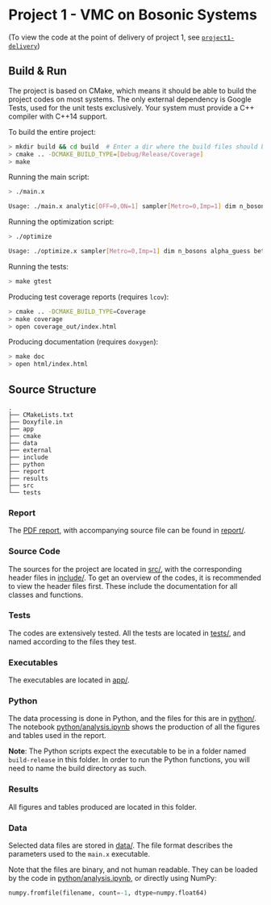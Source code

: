 # Project 1 - VMC on Bosonic Systems
(To view the code at the point of delivery of project 1, see [`project1-delivery`](https://github.com/bsamseth/FYS4411/releases/tag/project1-delivery))
## Build & Run

The project is based on CMake, which means it should be able to build the
project codes on most systems. The only external dependency is Google Tests,
used for the unit tests exclusively. Your system must provide a C++ compiler
with C++14 support.

To build the entire project:
``` bash
> mkdir build && cd build  # Enter a dir where the build files should be placed.
> cmake .. -DCMAKE_BUILD_TYPE=[Debug/Release/Coverage]
> make
```

Running the main script:
``` bash
> ./main.x 

Usage: ./main.x analytic[OFF=0,ON=1] sampler[Metro=0,Imp=1] dim n_bosons n_cycles alpha beta gamma a step n_bins max_radius filename 
```

Running the optimization script:
``` bash
> ./optimize

Usage: ./optimize.x sampler[Metro=0,Imp=1] dim n_bosons alpha_guess beta gamma a step learning_rate n_cycles min_gradient
```

Running the tests:
``` bash
> make gtest
```

Producing test coverage reports (requires `lcov`):
``` bash
> cmake .. -DCMAKE_BUILD_TYPE=Coverage
> make coverage
> open coverage_out/index.html
```

Producing documentation (requires `doxygen`):
``` bash
> make doc
> open html/index.html
```

## Source Structure

```
.
├── CMakeLists.txt
├── Doxyfile.in
├── app
├── cmake
├── data
├── external
├── include
├── python
├── report
├── results
├── src
└── tests
```

### Report

The [PDF report](report/report.pdf), with accompanying source file can be found in [report/](report).


### Source Code

The sources for the project are located in [src/](src/), with the corresponding
header files in [include/](include/).  To get an overview of the codes, it is
recommended to view the header files first. These include the documentation for
all classes and functions.

### Tests

The codes are extensively tested. All the tests are located in [tests/](tests/),
and named according to the files they test.

### Executables

The executables are located in [app/](app/).

### Python

The data processing is done in Python, and the files for this are in
[python/](python/). The notebook [python/analysis.ipynb](python/analysis.ipynb)
shows the production of all the figures and tables used in the report.

__Note__: The Python scripts expect the executable to be in a folder named `build-release` in this folder.
In order to run the Python functions, you will need to name the build directory as such.

### Results

All figures and tables produced are located in this folder.

### Data

Selected data files are stored in [data/](data/). The file format describes the
parameters used to the `main.x` executable.

Note that the files are binary, and not human readable. They can be loaded by
the code in [python/analysis.ipynb](python/analysis.ipynb), or directly using
NumPy:
``` python
numpy.fromfile(filename, count=-1, dtype=numpy.float64)
```
